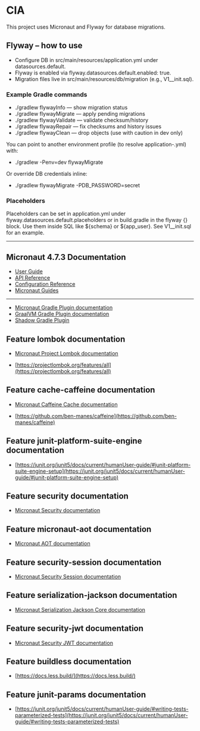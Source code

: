 # CIA

This project uses Micronaut and Flyway for database migrations.

## Flyway – how to use

- Configure DB in src/main/resources/application.yml under datasources.default.
- Flyway is enabled via flyway.datasources.default.enabled: true.
- Migration files live in src/main/resources/db/migration (e.g., V1__init.sql).

### Example Gradle commands

- ./gradlew flywayInfo — show migration status
- ./gradlew flywayMigrate — apply pending migrations
- ./gradlew flywayValidate — validate checksum/history
- ./gradlew flywayRepair — fix checksums and history issues
- ./gradlew flywayClean — drop objects (use with caution in dev only)

You can point to another environment profile (to resolve application-<env>.yml) with:

- ./gradlew -Penv=dev flywayMigrate

Or override DB credentials inline:

- ./gradlew flywayMigrate -PDB_PASSWORD=secret

### Placeholders

Placeholders can be set in application.yml under flyway.datasources.default.placeholders or in build.gradle in the flyway {} block.
Use them inside SQL like ${schema} or ${app_user}. See V1__init.sql for an example.

---

## Micronaut 4.7.3 Documentation

- [User Guide](https://docs.micronaut.io/4.7.3/guide/index.html)
- [API Reference](https://docs.micronaut.io/4.7.3/api/index.html)
- [Configuration Reference](https://docs.micronaut.io/4.7.3/guide/configurationreference.html)
- [Micronaut Guides](https://guides.micronaut.io/index.html)

---

- [Micronaut Gradle Plugin documentation](https://micronaut-projects.github.io/micronaut-gradle-plugin/latest/)
- [GraalVM Gradle Plugin documentation](https://graalvm.github.io/native-build-tools/latest/gradle-plugin.html)
- [Shadow Gradle Plugin](https://plugins.gradle.org/plugin/com.github.johnrengelman.shadow)

## Feature lombok documentation

- [Micronaut Project Lombok documentation](https://docs.micronaut.io/latest/guide/index.html#lombok)

- [https://projectlombok.org/features/all](https://projectlombok.org/features/all)

## Feature cache-caffeine documentation

- [Micronaut Caffeine Cache documentation](https://micronaut-projects.github.io/micronaut-cache/latest/guide/index.html)

- [https://github.com/ben-manes/caffeine](https://github.com/ben-manes/caffeine)

## Feature junit-platform-suite-engine documentation

- [https://junit.org/junit5/docs/current/humanUser-guide/#junit-platform-suite-engine-setup](https://junit.org/junit5/docs/current/humanUser-guide/#junit-platform-suite-engine-setup)

## Feature security documentation

- [Micronaut Security documentation](https://micronaut-projects.github.io/micronaut-security/latest/guide/index.html)

## Feature micronaut-aot documentation

- [Micronaut AOT documentation](https://micronaut-projects.github.io/micronaut-aot/latest/guide/)

## Feature security-session documentation

- [Micronaut Security Session documentation](https://micronaut-projects.github.io/micronaut-security/latest/guide/index.html#session)

## Feature serialization-jackson documentation

- [Micronaut Serialization Jackson Core documentation](https://micronaut-projects.github.io/micronaut-serialization/latest/guide/)

## Feature security-jwt documentation

- [Micronaut Security JWT documentation](https://micronaut-projects.github.io/micronaut-security/latest/guide/index.html)

## Feature buildless documentation

- [https://docs.less.build/](https://docs.less.build/)

## Feature junit-params documentation

- [https://junit.org/junit5/docs/current/humanUser-guide/#writing-tests-parameterized-tests](https://junit.org/junit5/docs/current/humanUser-guide/#writing-tests-parameterized-tests)


